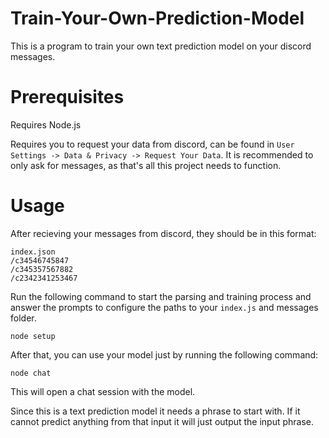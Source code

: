 # Train-Your-Own-Prediction-Model

This is a program to train your own text prediction model on your discord messages. 

# Prerequisites

Requires Node.js

Requires you to request your data from discord, can be found in `User Settings -> Data & Privacy -> Request Your Data`. It is recommended to only ask for messages, as that's all this project needs to function.

# Usage

After recieving your messages from discord, they should be in this format:

```
index.json
/c34546745847
/c345357567882
/c2342341253467
```

Run the following command to start the parsing and training process and answer the prompts to configure the paths to your `index.js` and messages folder.

```
node setup
```

After that, you can use your model just by running the following command:

```
node chat
```

This will open a chat session with the model.

Since this is a text prediction model it needs a phrase to start with. If it cannot predict anything from that input it will just output the input phrase.
